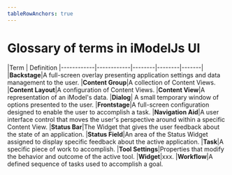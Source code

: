```yaml
---
tableRowAnchors: true
---
```


# Glossary of terms in iModelJs UI

|Term | Definition
|------------|------------|--------|--------|-------|
|**Backstage**|A full-screen overlay presenting application settings and data management to the user.
|**Content Group**|A collection of Content Views.
|**Content Layout**|A configuration of Content Views.
|**Content View**|A representation of an iModel's data.
|**Dialog**| A small temporary window of options presented to the user.
|**Frontstage**|A full-screen configuration designed to enable the user to accomplish a task.
|**Navigation Aid**|A user interface control that moves the user's perspective around within a specific Content View.
|**Status Bar**|The Widget that gives the user feedback about the state of an application.
|**Status Field**|An area of the Status Widget assigned to display specific feedback about the active application.
|**Task**|A specific piece of work to accomplish.
|**Tool Settings**|Properties that modify the behavior and outcome of the active tool.
|**Widget**|xxx.
|**Workflow**|A defined sequence of tasks used to accomplish a goal.
